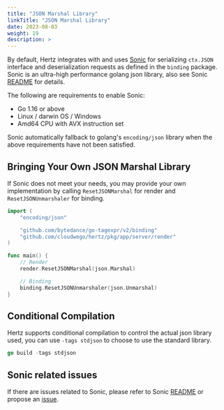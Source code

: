 ```yaml
---
title: "JSON Marshal Library"
linkTitle: "JSON Marshal Library"
date: 2023-08-03
weight: 19
description: >
---
```


By default, Hertz integrates with and uses [Sonic](https://github.com/bytedance/sonic) for serializing `ctx.JSON` interface and deserialization requests as defined in the `binding` package.
Sonic is an ultra-high performance golang json library, also see Sonic [README](https://github.com/bytedance/sonic) for details.

The following are requirements to enable Sonic:

- Go 1.16 or above
- Linux / darwin OS / Windows
- Amd64 CPU with AVX instruction set

Sonic automatically fallback to golang's `encoding/json` library when the above requirements have not been satisfied.

## Bringing Your Own JSON Marshal Library

If Sonic does not meet your needs, you may provide your own implementation by calling `ResetJSONMarshal` for render and `ResetJSONUnmarshaler` for binding.

```go
import (
    "encoding/json"

    "github.com/bytedance/go-tagexpr/v2/binding"
    "github.com/cloudwego/hertz/pkg/app/server/render"
)

func main() {
    // Render
    render.ResetJSONMarshal(json.Marshal)

    // Binding
    binding.ResetJSONUnmarshaler(json.Unmarshal)
}
```

## Conditional Compilation

Hertz supports conditional compilation to control the actual json library used, you can use `-tags stdjson` to choose to use the standard library.

```go
go build -tags stdjson 
```

## Sonic related issues

If there are issues related to Sonic, please refer to Sonic [README](https://github.com/bytedance/sonic) or propose an [issue](https://github.com/bytedance/sonic/issues).
